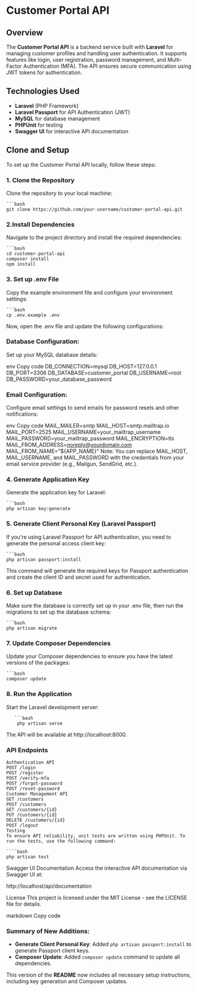 # Customer Portal API

## Overview
The **Customer Portal API** is a backend service built with **Laravel** for managing customer profiles and handling user authentication. It supports features like login, user registration, password management, and Multi-Factor Authentication (MFA). The API ensures secure communication using JWT tokens for authentication.

## Technologies Used
- **Laravel** (PHP Framework)
- **Laravel Passport** for API Authentication (JWT)
- **MySQL** for database management
- **PHPUnit** for testing
- **Swagger UI** for interactive API documentation

## Clone and Setup

To set up the Customer Portal API locally, follow these steps:

### 1. Clone the Repository
Clone the repository to your local machine:

    ```bash
    git clone https://github.com/your-username/customer-portal-api.git


### 2.Install Dependencies
Navigate to the project directory and install the required dependencies:

    ```bash
    cd customer-portal-api
    composer install
    npm install
### 3. Set up .env File
Copy the example environment file and configure your environment settings:

    ```bash
    cp .env.example .env
Now, open the .env file and update the following configurations:

### Database Configuration:
Set up your MySQL database details:

env
    Copy code
    DB_CONNECTION=mysql
    DB_HOST=127.0.0.1
    DB_PORT=3306
    DB_DATABASE=customer_portal
    DB_USERNAME=root
    DB_PASSWORD=your_database_password
    
### Email Configuration:
Configure email settings to send emails for password resets and other notifications:

 env
    Copy code
    MAIL_MAILER=smtp
    MAIL_HOST=smtp.mailtrap.io
    MAIL_PORT=2525
    MAIL_USERNAME=your_mailtrap_username
    MAIL_PASSWORD=your_mailtrap_password
    MAIL_ENCRYPTION=tls
    MAIL_FROM_ADDRESS=noreply@yourdomain.com
    MAIL_FROM_NAME="${APP_NAME}"
Note: You can replace MAIL_HOST, MAIL_USERNAME, and MAIL_PASSWORD with the credentials from your email service provider (e.g., Mailgun, SendGrid, etc.).

### 4. Generate Application Key
Generate the application key for Laravel:

    ```bash
    php artisan key:generate
    
### 5. Generate Client Personal Key (Laravel Passport)
If you're using Laravel Passport for API authentication, you need to generate the personal access client key:

    ```bash
    php artisan passport:install
This command will generate the required keys for Passport authentication and create the client ID and secret used for authentication.

### 6. Set up Database
Make sure the database is correctly set up in your .env file, then run the migrations to set up the database schema:

    ```bash
    php artisan migrate
    
### 7. Update Composer Dependencies
Update your Composer dependencies to ensure you have the latest versions of the packages:

    ```bash
    composer update
    
### 8. Run the Application
Start the Laravel development server:

       ```bash
        php artisan serve
The API will be available at http://localhost:8000.

### API Endpoints
    Authentication API
    POST /login
    POST /register
    POST /verify-mfa
    POST /forgot-password
    POST /reset-password
    Customer Management API
    GET /customers
    POST /customers
    GET /customers/{id}
    PUT /customers/{id}
    DELETE /customers/{id}
    POST /logout
    Testing
    To ensure API reliability, unit tests are written using PHPUnit. To run the tests, use the following command:

    ````bash
    php artisan test
Swagger UI Documentation
Access the interactive API documentation via Swagger UI at:

http://localhost/api/documentation

License
This project is licensed under the MIT License - see the LICENSE file for details.

markdown
Copy code

### Summary of New Additions:
- **Generate Client Personal Key**: Added `php artisan passport:install` to generate Passport client keys.
- **Composer Update**: Added `composer update` command to update all dependencies.

This version of the **README** now includes all necessary setup instructions, including key generation and Composer updates.

